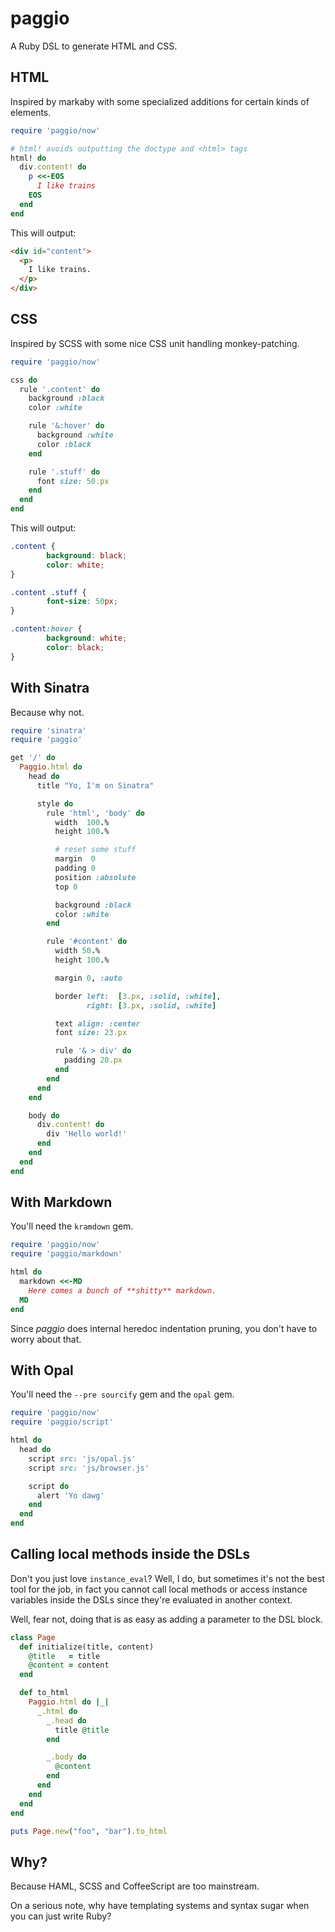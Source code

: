 paggio
======
A Ruby DSL to generate HTML and CSS.

HTML
----
Inspired by markaby with some specialized additions for certain kinds of
elements.

```ruby
require 'paggio/now'

# html! avoids outputting the doctype and <html> tags
html! do
  div.content! do
    p <<-EOS
      I like trains
    EOS
  end
end
```

This will output:

```html
<div id="content">
  <p>
    I like trains.
  </p>
</div>
```

CSS
---
Inspired by SCSS with some nice CSS unit handling monkey-patching.

```ruby
require 'paggio/now'

css do
  rule '.content' do
    background :black
    color :white

    rule '&:hover' do
      background :white
      color :black
    end

    rule '.stuff' do
      font size: 50.px
    end
  end
end
```

This will output:
```css
.content {
        background: black;
        color: white;
}

.content .stuff {
        font-size: 50px;
}

.content:hover {
        background: white;
        color: black;
}
```

With Sinatra
------------
Because why not.

```ruby
require 'sinatra'
require 'paggio'

get '/' do
  Paggio.html do
    head do
      title "Yo, I'm on Sinatra"

      style do
        rule 'html', 'body' do
          width  100.%
          height 100.%

          # reset some stuff
          margin  0
          padding 0
          position :absolute
          top 0

          background :black
          color :white
        end

        rule '#content' do
          width 50.%
          height 100.%

          margin 0, :auto

          border left:  [3.px, :solid, :white],
                 right: [3.px, :solid, :white]

          text align: :center
          font size: 23.px

          rule '& > div' do
            padding 20.px
          end
        end
      end
    end

    body do
      div.content! do
        div 'Hello world!'
      end
    end
  end
end
```

With Markdown
-------------
You'll need the `kramdown` gem.

```ruby
require 'paggio/now'
require 'paggio/markdown'

html do
  markdown <<-MD
    Here comes a bunch of **shitty** markdown.
  MD
end
```

Since *paggio* does internal heredoc indentation pruning, you don't have to
worry about that.

With Opal
---------
You'll need the `--pre sourcify` gem and the `opal` gem.

```ruby
require 'paggio/now'
require 'paggio/script'

html do
  head do
    script src: 'js/opal.js'
    script src: 'js/browser.js'

    script do
      alert 'Yo dawg'
    end
  end
end
```

Calling local methods inside the DSLs
-------------------------------------
Don't you just love `instance_eval`? Well, I do, but sometimes it's not the
best tool for the job, in fact you cannot call local methods or access instance
variables inside the DSLs since they're evaluated in another context.

Well, fear not, doing that is as easy as adding a parameter to the DSL block.

```ruby
class Page
  def initialize(title, content)
    @title   = title
    @content = content
  end

  def to_html
    Paggio.html do |_|
      _.html do
        _.head do
          title @title
        end

        _.body do
          @content
        end
      end
    end
  end
end

puts Page.new("foo", "bar").to_html
```

Why?
----
Because HAML, SCSS and CoffeeScript are too mainstream.

On a serious note, why have templating systems and syntax sugar when you can
just write Ruby?
